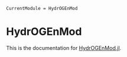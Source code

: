 ```@meta
CurrentModule = HydrOGEnMod
```

# HydrOGEnMod

This is the documentation for [HydrOGEnMod.jl](https://github.com/LukasBarner/HydrOGEnMod.jl).

